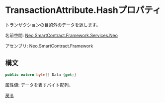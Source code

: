 # TransactionAttribute.Hashプロパティ

トランザクションの目的外のデータを返します。

名前空間: [Neo.SmartContract.Framework.Services.Neo](../../neo.md)

アセンブリ: Neo.SmartContract.Framework

## 構文

```c#
public extern byte[] Data {get;}
```

属性値: データを表すバイト配列。



[戻る](../TransactionAttribute.md)
